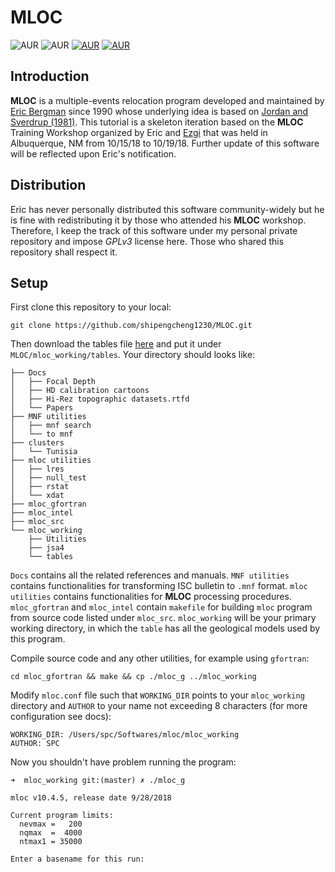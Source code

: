 # MLOC

![AUR](https://img.shields.io/badge/version-v10.4.5-brightgreen.svg)
![AUR](https://img.shields.io/badge/release-10%2F15%2F2018-orange.svg)
[![AUR](https://img.shields.io/badge/license-GPLv3-blue.svg)](https://www.gnu.org/licenses/quick-guide-gplv3.en.html)
[![AUR](https://img.shields.io/badge/Docs-latest-7f00ff.svg)](https://github.com/shipengcheng1230/MLOC/tree/master/Docs)


## Introduction

**MLOC** is a multiple-events relocation program developed and maintained by [Eric Bergman](https://www.researchgate.net/profile/Eric_Bergman2) since 1990 whose underlying idea is based on [Jordan and Sverdrup (1981)](https://pubs.geoscienceworld.org/ssa/bssa/article-abstract/71/4/1105/102070/teleseismic-location-techniques-and-their). This tutorial is a skeleton iteration based on the **MLOC** Training Workshop organized by Eric and [Ezgi](https://inside.mines.edu/~ekarasoz/) that was held in Albuquerque, NM from 10/15/18 to 10/19/18. Further update of this software will be reflected upon Eric's notification.

## Distribution

Eric has never personally distributed this software community-widely but he is fine with redistributing it by those who attended his **MLOC** workshop. Therefore, I keep the track of this software under my personal private repository and impose *GPLv3* license here. Those who shared this repository shall respect it. 

## Setup

First clone this repository to your local:
```
git clone https://github.com/shipengcheng1230/MLOC.git
```

Then download the tables file [here](https://drive.google.com/drive/folders/15Vr0Gi_0WSK73DNHGmBA49EgFkn84YZl?usp=sharing) and put it under `MLOC/mloc_working/tables`. Your directory should looks like:

```Shell
├── Docs
│   ├── Focal Depth
│   ├── HD calibration cartoons
│   ├── Hi-Rez topographic datasets.rtfd
│   └── Papers
├── MNF utilities
│   ├── mnf search
│   └── to mnf
├── clusters
│   └── Tunisia
├── mloc utilities
│   ├── lres
│   ├── null_test
│   ├── rstat
│   └── xdat
├── mloc_gfortran
├── mloc_intel
├── mloc_src
└── mloc_working
    ├── Utilities
    ├── jsa4
    └── tables
```

`Docs` contains all the related references and manuals. `MNF utilities` contains functionalities for transforming ISC bulletin to `.mnf` format. `mloc utilities` contains functionalities for **MLOC** processing procedures. `mloc_gfortran` and `mloc_intel` contain `makefile` for building `mloc` program from source code listed under `mloc_src`. `mloc_working` will be your primary working directory, in which the `table` has all the geological models used by this program.

Compile source code and any other utilities, for example using `gfortran`:

```
cd mloc_gfortran && make && cp ./mloc_g ../mloc_working
```

Modify `mloc.conf` file such that `WORKING_DIR` points to your `mloc_working` directory and `AUTHOR` to your name not exceeding 8 characters (for more configuration see docs):

```
WORKING_DIR: /Users/spc/Softwares/mloc/mloc_working
AUTHOR: SPC
```

Now you shouldn't have problem running the program:

```Shell
➜  mloc_working git:(master) ✗ ./mloc_g 

mloc v10.4.5, release date 9/28/2018                                            

Current program limits: 
  nevmax =   200
  nqmax  =  4000
  ntmax1 = 35000

Enter a basename for this run: 
```